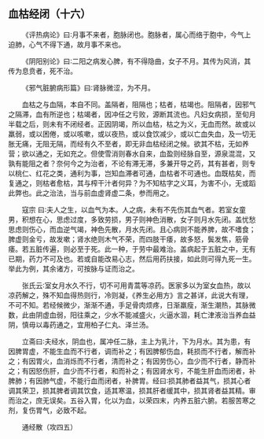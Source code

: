 ## 血枯经闭（十六）


&emsp;&emsp;《评热病论》曰∶月事不来者，胞脉闭也。胞脉者，属心而络于胞中，今气上迫肺，心气不得下通，故月事不来也。

&emsp;&emsp;《阴阳别论》曰∶二阳之病发心脾，有不得隐曲，女子不月。其传为风消，其传为息贲者，死不治。

&emsp;&emsp;《邪气脏腑病形篇》曰∶肾脉微涩，为不月。

&emsp;&emsp;血枯之与血隔，本自不同。盖隔者，阻隔也；枯者，枯竭也。阻隔者，因邪气之隔滞，血有所逆也；枯竭者，因冲任之亏败，源断其流也。凡妇女病损，至旬月半载之后，则未有不闭经者。正因阴竭，所以血枯，枯之为义，无血而然。故或以羸弱，或以困倦，或以咳嗽，或以夜热，或以食饮减少，或以亡血失血，及一切无胀无痛，无阻无隔，而经有久不至者，即无非血枯经闭之候。欲其不枯，无如养营；欲以通之，无如充之。但使雪消则春水自来，血盈则经脉自至，源泉混混，又孰有能阻之者？奈何今之为治者，不论有滞无滞，多兼开导之药，其有甚者，则专以桃仁、红花之类，通利为事，岂知血滞者可通，血枯者不可通也。血既枯矣，而复通之，则枯者愈枯，其与榨干汁者何异？为不知枯字之义耳，为害不小，无或蹈此弊也。此之治法，当与前血虚肾虚二条，参而用之。

&emsp;&emsp;寇宗 曰∶夫人之生，以血气为本。人之病，未有不先伤其血气者。若室女童男，积想在心，思虑过度，多致劳损，男子则神色消散，女子则月水先闭。盖忧愁思虑则伤心，而血逆气竭，神色先散，月水先闭。且心病则不能养脾，故不嗜食；脾虚则金亏，故发嗽；肾水绝则木气不荣，而四肢干痿，故多怒，鬓发焦，筋骨痿。若五脏传遍，则必至于死。此一种，于劳中最难治。盖病起于五脏之中，无有已期，药力不可及也。若或自能改易心志，然后用药扶接，如此则可得九死一生。举此为例，其余诸方，可按脉与证而治之。

&emsp;&emsp;张氏云∶室女月水久不行，切不可用青蒿等凉药。医家多以为室女血热，故以凉药解之，殊不知血得热则行，冷则凝，《养生必用方》言之甚详，此说大有理，不可不知。若经候微少，渐渐不通，手足骨肉烦疼，日渐羸瘦，渐生潮热，其脉微数，此由阴虚血弱，阳往乘之，少水不能减盛火，火逼水涸，耗亡津液治当养血益阴，慎毋以毒药通之，宜用柏子仁丸、泽兰汤。

&emsp;&emsp;立斋曰∶夫经水，阴血也，属冲任二脉，主上为乳汁，下为月水。其为患，有因脾胃虚，不能生血而不行者，调而补之；有因脾郁伤血，耗损而不行者，解而补之；有因胃火，血消烁而不行者，清而补之；有因劳伤心，血少而不行者，静而补之；有因怒伤肝，血少而不行者，和而补之；有因肾水亏，不能生肝血而闭者，补脾肺；有因肺气虚，不能行血而闭者，补脾胃。经曰∶损其肺者益其气，损其心者调其荣卫，损其脾者调其饮食，适其寒温，损其肝者缓其中，损其肾者益其精。审而治之，庶无误矣。五谷入胃，化以为血，以荣四末，内养五脏六腑。若服苦寒之剂，复伤胃气，必致不起。

&emsp;&emsp;通经散（攻四五）

